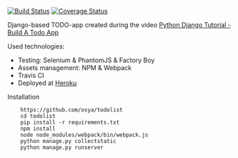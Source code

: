 [![Build Status](https://travis-ci.org/osya/todolist.svg)](https://travis-ci.org/osya/todolist) [![Coverage Status](https://coveralls.io/repos/github/osya/todolist/badge.svg?branch=master)](https://coveralls.io/github/osya/todolist?branch=master)

Django-based TODO-app created during the video [Python Django Tutorial - Build A Todo App](https://www.youtube.com/watch?v=2yXfUPwlZTw)

Used technologies:
- Testing: Selenium & PhantomJS & Factory Boy
- Assets management: NPM & Webpack
- Travis CI
- Deployed at [Heroku](https://django-todolist.herokuapp.com/)

Installation
```
    https://github.com/osya/todolist
    cd todolist
    pip install -r requirements.txt
    npm install
    node node_modules/webpack/bin/webpack.js
    python manage.py collectstatic
    python manage.py runserver
```
